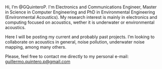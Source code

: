Hi, I’m @GQuinteroP. I'm Electronics and Communications Engineer, Master in Science in Computer Engineering and PhD in Environmental Engineering (Environmental Acoustics).
My research interest is mainly in electronics and computing focused on acoustics, wether it is underwater or environmental acoustics.

Here I will be posting my current and probably past projects. I’m looking to collaborate on acoustics in general, noise pollution, underwater noise mapping, among many others.

Please, feel free to contact me directly to my personal e-mail: guillermo.quintero.p@gmail.com
